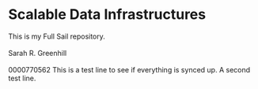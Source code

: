 Scalable Data Infrastructures 
=================

This is my Full Sail repository. 
<br></br>
Sarah R. Greenhill
<br></br>
0000770562
This is a test line to see if everything is synced up. 
A second test line. 